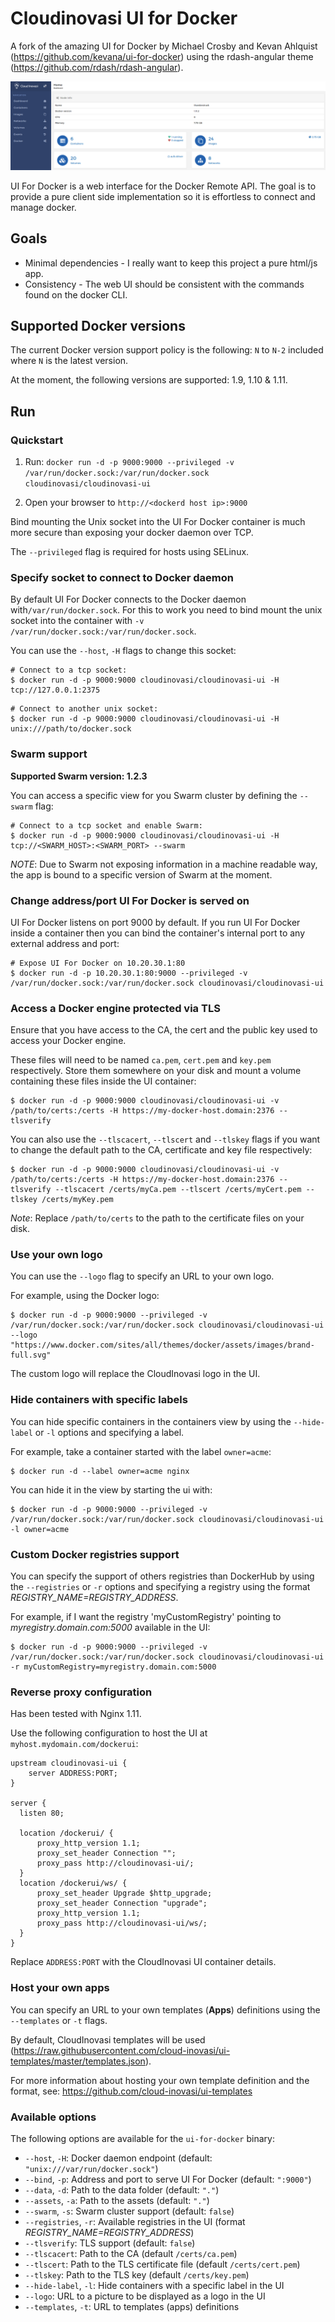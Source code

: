 # Cloudinovasi UI for Docker

A fork of the amazing UI for Docker by Michael Crosby and Kevan Ahlquist (https://github.com/kevana/ui-for-docker) using the rdash-angular theme (https://github.com/rdash/rdash-angular).

![Dashboard](/dashboard.png)

UI For Docker is a web interface for the Docker Remote API.  The goal is to provide a pure client side implementation so it is effortless to connect and manage docker.

## Goals

* Minimal dependencies - I really want to keep this project a pure html/js app.
* Consistency - The web UI should be consistent with the commands found on the docker CLI.

## Supported Docker versions

The current Docker version support policy is the following: `N` to `N-2` included where `N` is the latest version.

At the moment, the following versions are supported: 1.9, 1.10 & 1.11.

## Run

### Quickstart

1. Run: `docker run -d -p 9000:9000 --privileged -v /var/run/docker.sock:/var/run/docker.sock cloudinovasi/cloudinovasi-ui`

2. Open your browser to `http://<dockerd host ip>:9000`

Bind mounting the Unix socket into the UI For Docker container is much more secure than exposing your docker daemon over TCP.

The `--privileged` flag is required for hosts using SELinux.

### Specify socket to connect to Docker daemon

By default UI For Docker connects to the Docker daemon with`/var/run/docker.sock`. For this to work you need to bind mount the unix socket into the container with `-v /var/run/docker.sock:/var/run/docker.sock`.

You can use the `--host`, `-H` flags to change this socket:

```
# Connect to a tcp socket:
$ docker run -d -p 9000:9000 cloudinovasi/cloudinovasi-ui -H tcp://127.0.0.1:2375
```

```
# Connect to another unix socket:
$ docker run -d -p 9000:9000 cloudinovasi/cloudinovasi-ui -H unix:///path/to/docker.sock
```

### Swarm support

**Supported Swarm version: 1.2.3**

You can access a specific view for you Swarm cluster by defining the `--swarm` flag:

```
# Connect to a tcp socket and enable Swarm:
$ docker run -d -p 9000:9000 cloudinovasi/cloudinovasi-ui -H tcp://<SWARM_HOST>:<SWARM_PORT> --swarm
```

*NOTE*: Due to Swarm not exposing information in a machine readable way, the app is bound to a specific version of Swarm at the moment.

### Change address/port UI For Docker is served on
UI For Docker listens on port 9000 by default. If you run UI For Docker inside a container then you can bind the container's internal port to any external address and port:

```
# Expose UI For Docker on 10.20.30.1:80
$ docker run -d -p 10.20.30.1:80:9000 --privileged -v /var/run/docker.sock:/var/run/docker.sock cloudinovasi/cloudinovasi-ui
```

### Access a Docker engine protected via TLS

Ensure that you have access to the CA, the cert and the public key used to access your Docker engine.  

These files will need to be named `ca.pem`, `cert.pem` and `key.pem` respectively. Store them somewhere on your disk and mount a volume containing these files inside the UI container:

```
$ docker run -d -p 9000:9000 cloudinovasi/cloudinovasi-ui -v /path/to/certs:/certs -H https://my-docker-host.domain:2376 --tlsverify
```

You can also use the `--tlscacert`, `--tlscert` and `--tlskey` flags if you want to change the default path to the CA, certificate and key file respectively:

```
$ docker run -d -p 9000:9000 cloudinovasi/cloudinovasi-ui -v /path/to/certs:/certs -H https://my-docker-host.domain:2376 --tlsverify --tlscacert /certs/myCa.pem --tlscert /certs/myCert.pem --tlskey /certs/myKey.pem
```

*Note*: Replace `/path/to/certs` to the path to the certificate files on your disk.

### Use your own logo

You can use the `--logo` flag to specify an URL to your own logo.

For example, using the Docker logo:

```
$ docker run -d -p 9000:9000 --privileged -v /var/run/docker.sock:/var/run/docker.sock cloudinovasi/cloudinovasi-ui --logo "https://www.docker.com/sites/all/themes/docker/assets/images/brand-full.svg"
```

The custom logo will replace the CloudInovasi logo in the UI.

### Hide containers with specific labels

You can hide specific containers in the containers view by using the `--hide-label` or `-l` options and specifying a label.

For example, take a container started with the label `owner=acme`:

```
$ docker run -d --label owner=acme nginx
```

You can hide it in the view by starting the ui with:

```
$ docker run -d -p 9000:9000 --privileged -v /var/run/docker.sock:/var/run/docker.sock cloudinovasi/cloudinovasi-ui -l owner=acme
```

### Custom Docker registries support

You can specify the support of others registries than DockerHub by using the `--registries` or `-r` options and specifying a registry using the format *REGISTRY_NAME=REGISTRY_ADDRESS*.

For example, if I want the registry 'myCustomRegistry' pointing to *myregistry.domain.com:5000* available in the UI:

```
$ docker run -d -p 9000:9000 --privileged -v /var/run/docker.sock:/var/run/docker.sock cloudinovasi/cloudinovasi-ui -r myCustomRegistry=myregistry.domain.com:5000
```

### Reverse proxy configuration

Has been tested with Nginx 1.11.

Use the following configuration to host the UI at `myhost.mydomain.com/dockerui`:

```nginx
upstream cloudinovasi-ui {
    server ADDRESS:PORT;
}

server {
  listen 80;

  location /dockerui/ {
      proxy_http_version 1.1;
      proxy_set_header Connection "";
      proxy_pass http://cloudinovasi-ui/;
  }
  location /dockerui/ws/ {
      proxy_set_header Upgrade $http_upgrade;
      proxy_set_header Connection "upgrade";
      proxy_http_version 1.1;
      proxy_pass http://cloudinovasi-ui/ws/;
  }
}
```

Replace `ADDRESS:PORT` with the CloudInovasi UI container details.

### Host your own apps

You can specify an URL to your own templates (**Apps**) definitions using the `--templates` or `-t` flags.

By default, CloudInovasi templates will be used (https://raw.githubusercontent.com/cloud-inovasi/ui-templates/master/templates.json).

For more information about hosting your own template definition and the format, see: https://github.com/cloud-inovasi/ui-templates

### Available options

The following options are available for the `ui-for-docker` binary:

* `--host`, `-H`: Docker daemon endpoint (default: `"unix:///var/run/docker.sock"`)
* `--bind`, `-p`: Address and port to serve UI For Docker (default: `":9000"`)
* `--data`, `-d`: Path to the data folder (default: `"."`)
* `--assets`, `-a`: Path to the assets (default: `"."`)
* `--swarm`, `-s`: Swarm cluster support (default: `false`)
* `--registries`, `-r`: Available registries in the UI (format *REGISTRY_NAME=REGISTRY_ADDRESS*)
* `--tlsverify`: TLS support (default: `false`)
* `--tlscacert`: Path to the CA (default `/certs/ca.pem`)
* `--tlscert`: Path to the TLS certificate file (default `/certs/cert.pem`)
* `--tlskey`: Path to the TLS key (default `/certs/key.pem`)
* `--hide-label`, `-l`: Hide containers with a specific label in the UI
* `--logo`: URL to a picture to be displayed as a logo in the UI
* `--templates`, `-t`: URL to templates (apps) definitions

